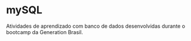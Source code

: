 # mySQL

Atividades de aprendizado com banco de dados desenvolvidas durante o bootcamp da Generation Brasil.
